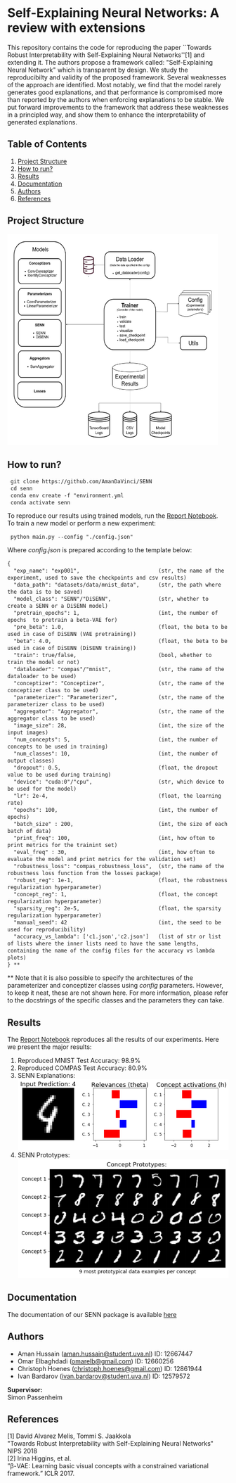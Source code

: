 # Self-Explaining Neural Networks: A review with extensions

This repository contains the code for reproducing the paper ``Towards Robust Interpretability with Self-Explaining Neural Networks''[1] and extending it. The authors propose a framework called: "Self-Explaining Neural Network" which is transparent by design. We study the reproducibilty and validity of the proposed framework. Several weaknesses of the approach are identified. Most notably, we find that the model rarely generates good explanations, and that performance is compromised more than reported by the authors when enforcing explanations to be stable.  We put forward improvements to the framework that address these weaknesses in a principled way, and show them to enhance the interpretability of generated explanations.

## Table of Contents
  1. [Project Structure](#project-structure)
  2. [How to run?](#how-to-run)
  3. [Results](#results)
  4. [Documentation](#documentation)
  5. [Authors](#authors)
  6. [References](#references)

## Project Structure
<img src="images/UML-SENN.png" alt="Project Structure" width="480" height="480">

## How to run?
```
 git clone https://github.com/AmanDaVinci/SENN
 cd senn
 conda env create -f "environment.yml
 conda activate senn
```

To reproduce our results using trained models, run the [Report Notebook](report.ipynb).  
To train a new model or perform a new experiment:
```
 python main.py --config "./config.json"
```

Where *config.json* is prepared according to the template below:

```
{
  "exp_name": "exp001",                         (str, the name of the experiment, used to save the checkpoints and csv results)
  "data_path": "datasets/data/mnist_data",      (str, the path where the data is to be saved)
  "model_class": "SENN"/"DiSENN",               (str, whether to create a SENN or a DiSENN model)
  "pretrain_epochs": 1,                         (int, the number of epochs  to pretrain a beta-VAE for)
  "pre_beta": 1.0,                              (float, the beta to be used in case of DiSENN (VAE pretraining))
  "beta": 4.0,                                  (float, the beta to be used in case of DiSENN (DiSENN training))
  "train": true/false,                          (bool, whether to train the model or not)
  "dataloader": "compas"/"mnist",               (str, the name of the dataloader to be used)
  "conceptizer": "Conceptizer",                 (str, the name of the conceptizer class to be used)
  "parameterizer": "Parameterizer",             (str, the name of the parameterizer class to be used)
  "aggregator": "Aggregator",                   (str, the name of the aggregator class to be used)
  "image_size": 28,                             (int, the size of the input images)
  "num_concepts": 5,                            (int, the number of concepts to be used in training)
  "num_classes": 10,                            (int, the number of output classes)
  "dropout": 0.5,                               (float, the dropout value to be used during training)
  "device": "cuda:0"/"cpu",                     (str, which device to be used for the model)
  "lr": 2e-4,                                   (float, the learning rate)
  "epochs": 100,                                (int, the number of epochs)
  "batch_size" : 200,                           (int, the size of each batch of data)
  "print_freq": 100,                            (int, how often to print metrics for the trainint set)
  "eval_freq" : 30,                             (int, how often to evaluate the model and print metrics for the validation set)
  "robustness_loss": "compas_robustness_loss",  (str, the name of the robustness loss function from the losses package)
  "robust_reg": 1e-1,                           (float, the robustness regularization hyperparameter)
  "concept_reg": 1,                             (float, the concept regularization hyperparameter)
  "sparsity_reg": 2e-5,                         (float, the sparsity regularization hyperparameter)
  "manual_seed": 42                             (int, the seed to be used for reproducibility)
  "accuracy_vs_lambda": ['c1.json','c2.json']   (list of str or list of lists where the inner lists need to have the same lengths, containing the name of the config files for the accuracy vs lambda plots)
} **
```
** Note that it is also possible to specify the architectures of the parameterizer and conceptizer classes using *config* parameters. However, to keep it neat, these are not shown here. For more information, please refer to the docstrings of the specific classes and the parameters they can take.


## Results
The [Report Notebook](report.ipynb) reproduces all the results of our experiments. Here we present the major results:
1. Reproduced MNIST Test Accuracy: 98.9%
2. Reproduced COMPAS Test Accuracy: 80.9%
3. SENN Explanations: ![](images/senn_concept_activations.png)
4. SENN Prototypes: ![](images/senn_concept_prototypes.png)

## Documentation
The documentation of our SENN package is available [here](docs/build/html/index.html)

## Authors
* Aman Hussain (aman.hussain@student.uva.nl) ID: 12667447  
* Omar Elbaghdadi (omarelb@gmail.com) ID: 12660256  
* Christoph Hoenes (christoph.hoenes@gmail.com) ID: 12861944    
* Ivan Bardarov (ivan.bardarov@student.uva.nl)  ID: 12579572  

**Supervisor:**  
Simon Passenheim

## References
[1] David Alvarez Melis, Tommi S. Jaakkola  
"Towards Robust Interpretability with Self-Explaining Neural Networks" NIPS 2018  
[2] Irina Higgins, et al.  
”β-VAE: Learning basic visual concepts with a constrained variational framework.” ICLR 2017. 
